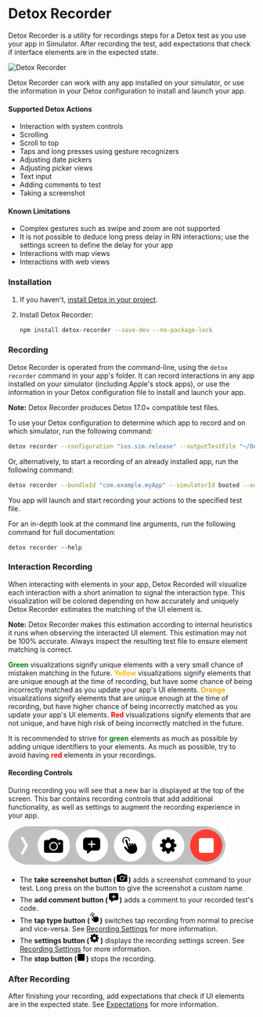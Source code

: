# Detox Recorder

Detox Recorder is a utility for recordings steps for a Detox test as you use your app in Simulator. After recording the test, add expectations that check if interface elements are in the expected state.

![Detox Recorder](Documentation/Resources/Presentation.gif "Detox Recorder")

Detox Recorder can work with any app installed on your simulator, or use the information in your Detox configuration to install and launch your app.

#### Supported Detox Actions

- Interaction with system controls
- Scrolling
- Scroll to top
- Taps and long presses using gesture recognizers
- Adjusting date pickers
- Adjusting picker views
- Text input
- Adding comments to test
- Taking a screenshot

#### Known Limitations

- Complex gestures such as swipe and zoom are not supported
- It is not possible to deduce long press delay in RN interactions; use the settings screen to define the delay for your app
- Interactions with map views
- Interactions with web views

### Installation

1. If you haven't, [install Detox in your project](https://github.com/wix/Detox/blob/master/docs/Introduction.GettingStarted.md).

2. Install Detox Recorder:

   ```bash
   npm install detox-recorder --save-dev --no-package-lock
   ```

### Recording

Detox Recorder is operated from the command-line, using the `detox recorder` command in your app's folder. It can record interactions in any app installed on your simulator (including Apple's stock apps), or use the information in your Detox configuration file to install and launch your app.

**Note:** Detox Recorder produces Detox 17.0+ compatible test files.

To use your Detox configuration to determine which app to record and on which simulator, run the following command:

```bash
detox recorder --configuration "ios.sim.release" --outputTestFile "~/Desktop/RecordedTest.js" --testName "My Recorded Test" --record
```

Or, alternatively, to start a recording of an already installed app, run the following command:

```bash
detox recorder --bundleId "com.example.myApp" --simulatorId booted --outputTestFile "~/Desktop/RecordedTest.js" --testName "My Recorded Test" --record
```

You app will launch and start recording your actions to the specified test file.

For an in-depth look at the command line arguments, run the following command for full documentation:

```shell
detox recorder --help
```

### Interaction Recording

When interacting with elements in your app, Detox Recorded will visualize each interaction with a short animation to signal the interaction type. This visualization will be colored depending on how accurately and uniquely Detox Recorder estimates the matching of the UI element is.

**Note:** Detox Recorder makes this estimation according to internal heuristics it runs when observing the interacted UI element. This estimation may not be 100% accurate. Always inspect the resulting test file to ensure element matching is correct.

<span style="color:green">**Green**</span> visualizations signify unique elements with a very small chance of mistaken matching in the future.
<span style="color:#fcba03">**Yellow**</span> visualizations signify elements that are unique enough at the time of recording, but have some chance of being incorrectly matched as you update your app's UI elements.
<span style="color:orange">**Orange**</span> visualizations signify elements that are unique enough at the time of recording, but have higher chance of being incorrectly matched as you update your app's UI elements.
<span style="color:red">**Red**</span> visualizations signify elements that are not unique, and have high risk of being incorrectly matched in the future.

It is recommended to strive for <span style="color:green">**green**</span> elements as much as possible by adding unique identifiers to your elements. As much as possible, try to avoid having <span style="color:red">**red**</span> elements in your recordings.

#### Recording Controls

During recording you will see that a new bar is displayed at the top of the screen. This bar contains recording controls that add additional functionality, as well as settings to augment the recording experience in your app.



![Recording Controls](Documentation/Resources/RecordingBar.png "Recording Controls")



- The **take screenshot button (![](Documentation/Resources/ScreenshotButton.png))** adds a screenshot command to your test. Long press on the button to give the screenshot a custom name.
- The **add comment button (![](Documentation/Resources/AddCommentButton.png))** adds a comment to your recorded test's code.
- The **tap type button (![](Documentation/Resources/TapTypeButton.png))** switches tap recording from normal to precise and vice-versa. See [Recording Settings](Documentation/RecordingSettings.md) for more information.
- The **settings button (![](Documentation/Resources/SettingsButton.png))** displays the recording settings screen. See [Recording Settings](Documentation/RecordingSettings.md) for more information.
- The **stop button (![](Documentation/Resources/StopButton.png))** stops the recording.

### After Recording

After finishing your recording, add expectations that check if UI elements are in the expected state. See [Expectations](https://github.com/wix/Detox/blob/master/docs/APIRef.Expect.md) for more information.